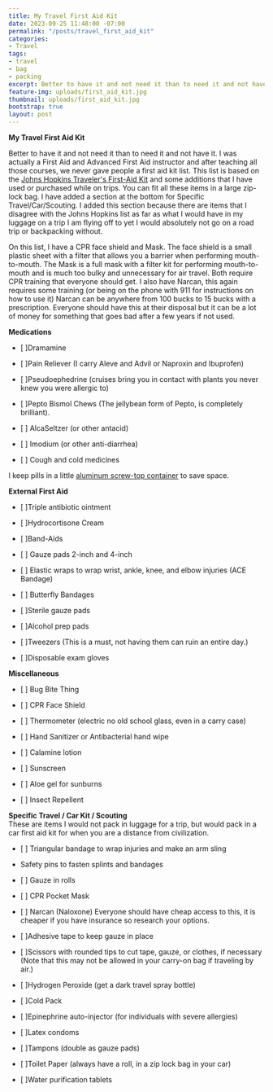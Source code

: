 ```yaml
---
title: My Travel First Aid Kit
date: 2023-09-25 11:48:00 -07:00
permalink: "/posts/travel_first_aid_kit"
categories:
- Travel
tags:
- travel
- bag
- packing
excerpt: Better to have it and not need it than to need it and not have it.
feature-img: uploads/first_aid_kit.jpg
thumbnail: uploads/first_aid_kit.jpg
bootstrap: true
layout: post
---
```


**My Travel First Aid Kit**

Better to have it and not need it than to need it and not have it.  I was actually a First Aid and Advanced First Aid instructor and after teaching all those courses, we never gave people a first aid kit list.  This list is based on the [Johns Hopkins Traveler's First-Aid Kit](https://www.hopkinsmedicine.org/health/wellness-and-prevention/travelers-firstaid-kit) and some additions that I have used or purchased while on trips.  You can fit all these items in a large zip-lock bag.  I have added a section at the bottom for Specific Travel/Car/Scouting.  I added this section because there are items that I disagree with the Johns Hopkins list as far as what I would have in my luggage on a trip I am flying off to yet I would absolutely not go on a road trip or backpacking without.

On this list, I have a CPR face shield and Mask.  The face shield is a small plastic sheet with a filter that allows you a barrier when performing mouth-to-mouth.  The Mask is a full mask with a filter kit for performing mouth-to-mouth and is much too bulky and unnecessary for air travel.  Both require CPR training that everyone should get.  I also have Narcan, this again requires some training (or being on the phone with 911 for instructions on how to use it)  Narcan can be anywhere from 100 bucks to 15 bucks with a prescription.  Everyone should have this at their disposal but it can be a lot of money for something that goes bad after a few years if not used.

**Medications**

* \[ \]Dramamine

* \[ \]Pain Reliever (I carry Aleve and Advil or Naproxin and Ibuprofen)

* \[ \]Pseudoephedrine (cruises bring you in contact with plants you never knew you were allergic to)

* \[ \]Pepto Bismol Chews (The jellybean form of Pepto, is completely brilliant).

* \[ \] AlcaSeltzer (or other antacid)

* \[ \] Imodium (or other anti-diarrhea)

* \[ \] Cough and cold medicines

I keep pills in a little [aluminum screw-top container](https://www.amazon.com/Hulless-Aluminum-Refillable-Containers-Container/dp/B072MC3K86/ref=sr_1_2?crid=3JUWN1483R5KW&keywords=small\+aluminum\+tins\+with\+screw\+lids&qid=1694406204&sprefix=small\+aluminum\+tins\+with\+screw\+lids%2Caps%2C152&sr=8-2) to save space.

**External First Aid**

* \[ \]Triple antibiotic ointment

* \[ \]Hydrocortisone Cream

* \[ \]Band-Aids

* \[ \] Gauze pads 2-inch and 4-inch

* \[ \] Elastic wraps to wrap wrist, ankle, knee, and elbow injuries (ACE Bandage)

* \[ \] Butterfly Bandages

* \[ \]Sterile gauze pads

* \[ \]Alcohol prep pads

* \[ \]Tweezers (This is a must, not having them can ruin an entire day.)

* \[ \]Disposable exam gloves

**Miscellaneous**

* \[ \] Bug Bite Thing

* \[ \] CPR Face Shield

* \[ \] Thermometer (electric no old school glass, even in a carry case)

* \[ \] Hand Sanitizer or Antibacterial hand wipe

* \[ \] Calamine lotion

* \[ \] Sunscreen

* \[ \] Aloe gel for sunburns

* \[ \] Insect Repellent

**Specific Travel / Car Kit / Scouting**\
These are items I would not pack in luggage for a trip, but would pack in a car first aid kit for when you are a distance from civilization.

* \[ \] Triangular bandage to wrap injuries and make an arm sling

* Safety pins to fasten splints and bandages

* \[ \] Gauze in rolls

* \[ \] CPR Pocket Mask

* \[ \] Narcan (Naloxone) Everyone should have cheap access to this, it is cheaper if you have insurance so research your options.

* \[ \]Adhesive tape to keep gauze in place

* \[ \]Scissors with rounded tips to cut tape, gauze, or clothes, if necessary (Note that this may not be allowed in your carry-on bag if traveling by air.)

* \[ \]Hydrogen Peroxide (get a dark travel spray bottle)

* \[ \]Cold Pack

* \[ \]Epinephrine auto-injector (for individuals with severe allergies)

* \[ \]Latex condoms

* \[ \]Tampons (double as gauze pads)

* \[ \]Toilet Paper (always have a roll, in a zip lock bag in your car)

* \[ \]Water purification tablets